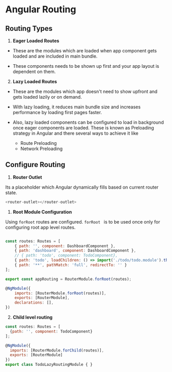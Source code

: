 # Angular Routing

## Routing Types

1. **Eager Loaded Routes**

  * These are the modules which are loaded when app component gets loaded and are included in main bundle. 

  * These components needs to be shown up first and your app layout is dependent on them.

2. **Lazy Loaded Routes**

  * These are the modules which app doesn't need to show upfront and gets loaded lazily or on demand.

  * With lazy loading, it reduces main bundle size and increases performance by loading first pages faster.

  * Also, lazy loaded components can be configured to load in background once eager components are loaded. 
    These is known as Preloading strategy in Angular and there several ways to achieve it like
      * Route Preloading
      * Network Preloading
      
## Configure Routing 

1. **Router Outlet**

Its a placeholder which Angular dynamically fills based on current router state.

```javascript
<router-outlet></router-outlet>
```

1. **Root Module Configuration**

Using `forRoot` routes are configured. `forRoot ` is to be used once only for configuring root app level routes.

```javascript

const routes: Routes = [
    { path: '', component: DashboardComponent },
    { path: 'dashboard', component: DashboardComponent },
    // { path: 'todo', component: TodoComponent},
    { path: 'todo', loadChildren: () => import('./todo/todo.module').then(mod => mod.TodoModule)},
    { path: '**', pathMatch: 'full', redirectTo: '' }
];

export const appRouting = RouterModule.forRoot(routes);

@NgModule({
    imports: [RouterModule.forRoot(routes)],
    exports: [RouterModule],
    declarations: [],
})
```

2. **Child level routing**

```javascript
const routes: Routes = [
  {path: '', component: TodoComponent}
];

@NgModule({
  imports: [RouterModule.forChild(routes)],
  exports: [RouterModule]
})
export class TodoLazyRoutingModule { }
```

